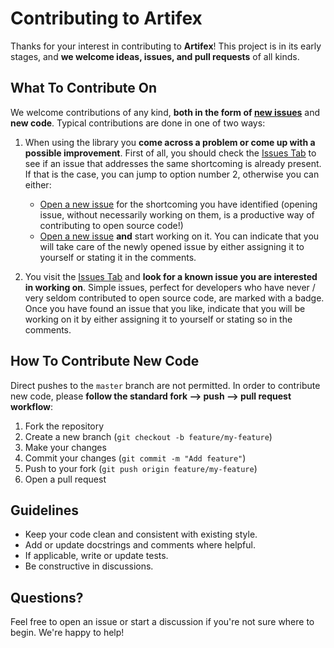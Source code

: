 # Contributing to Artifex

Thanks for your interest in contributing to **Artifex**!
This project is in its early stages, and **we welcome ideas, issues, and pull requests** of all kinds.

## What To Contribute On

We welcome contributions of any kind, **both in the form of [new issues](https://github.com/tanaos/artifex/issues)** and **new code**. Typical contributions are done in one of two ways:

1. When using the library you **come across a problem or come up with a possible improvement**. First of all, you should check the [Issues Tab](https://github.com/tanaos/artifex/issues) to see if an issue that addresses the same shortcoming is already present. If that is the case, you can jump to option number 2, otherwise you can either:
    - [Open a new issue](https://github.com/tanaos/artifex/issues/new) for the shortcoming you have identified (opening issue, without necessarily working on them, is a productive way of contributing to open source code!)
    - [Open a new issue](https://github.com/tanaos/artifex/issues/new) **and** start working on it. You can indicate that you will take care of the newly opened issue by either assigning it to yourself or stating it in the comments.

2. You visit the [Issues Tab](https://github.com/tanaos/artifex/issues) and **look for a known issue you are interested in working on**. Simple issues, perfect for developers who have never / very seldom contributed to open source code, are marked with a badge. Once you have found an issue that you like, indicate that you will be working on it by either assigning it to yourself or stating so in the comments.

## How To Contribute New Code

Direct pushes to the `master` branch are not permitted. In order to contribute new code, please **follow the standard fork --> push --> pull request workflow**:

1. Fork the repository
2. Create a new branch (`git checkout -b feature/my-feature`)
3. Make your changes
4. Commit your changes (`git commit -m "Add feature"`)
5. Push to your fork (`git push origin feature/my-feature`)
6. Open a pull request

## Guidelines

- Keep your code clean and consistent with existing style.
- Add or update docstrings and comments where helpful.
- If applicable, write or update tests.
- Be constructive in discussions.

## Questions?

Feel free to open an issue or start a discussion if you're not sure where to begin. We're happy to help!
